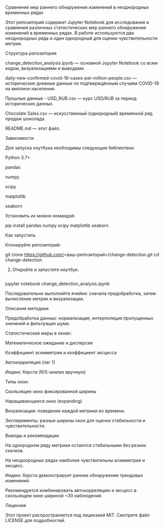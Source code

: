 Сравнение мер раннего обнаружения изменений в неоднородных временных рядах

Этот репозиторий содержит Jupyter Notebook для исследования и сравнения различных статистических мер раннего обнаружения изменений в временных рядах. В работе используются два неоднородных ряда и один однородный для оценки чувствительности метрик.

Структура репозитория

change_detection_analysis.ipynb — основной Jupyter Notebook со всем кодом, визуализациями и выводами.

daily-new-confirmed-covid-19-cases-per-million-people.csv — исторические дневные данные по подтверждённым случаям COVID-19 на миллион населения.

Прошлые данные - USD_RUB.csv — курс USD/RUB за период исторических данных.

Chocolate Sales.csv — искусственный (однородный) временной ряд продаж шоколада.

README.md — этот файл.

Зависимости

Для запуска ноутбука необходимы следующие библиотеки:

Python 3.7+

pandas

numpy

scipy

matplotlib

seaborn

Установить их можно командой:

pip install pandas numpy scipy matplotlib seaborn

Как запустить

Клонируйте репозиторий:



git clone https://github.com/<ваш-репозиторий>/change-detection.git
cd change-detection

2. Откройте и запустите ноутбук:
   ```bash
jupyter notebook change_detection_analysis.ipynb

Последовательно выполняйте ячейки: сначала предобработка, затем вычисление метрик и визуализации.

Описание методики

Предобработка данных: нормализация, интерполяция пропущенных значений и фильтрация шума.

Статистические меры в окнах:

Математическое ожидание и дисперсия

Коэффициент асимметрии и коэффициент эксцесса

Автокорреляция (лаг 1)

Индекс Херста (R/S-анализ вручную)

Типы окон:

Скользящее окно фиксированной ширины

Наращивающееся окно (expanding)

Визуализация: поведение каждой метрики во времени.

Эксперименты: разные ширины окон для оценки стабильности и чувствительности.

Выводы и рекомендации

На однородном ряду метрики остаются стабильными без резких скачков.

На неоднородных рядах наиболее чувствительны асимметрия и эксцесс.

Индекс Херста демонстрирует раннее обнаружение трендовых изменений.

Рекомендуется комбинировать автокорреляцию и эксцесс в скользящем окне шириной ~30 наблюдений.

Лицензия

Этот проект распространяется под лицензией MIT. Смотрите файл LICENSE для подробностей.
